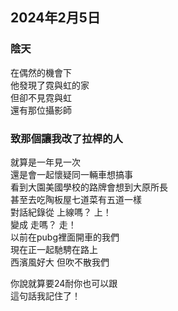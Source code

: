 ## 2024年2月5日
### 陰天

在偶然的機會下  
他發現了霓與虹的家  
但卻不見霓與虹  
還有那位攝影師  

### 致那個讓我改了拉桿的人

就算是一年見一次  
還是會一起懷疑同一輛車想搞事  
看到大園美國學校的路牌會想到大原所長  
甚至去吃陶板屋七道菜有五道一樣  
對話紀錄從 上線嗎？ 上！  
變成 走嗎？ 走！  
以前在pubg裡面開車的我們  
現在正一起馳騁在路上  
西濱風好大 但吹不散我們  

你說就算要24耐你也可以跟  
這句話我記住了！  